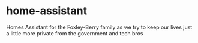 # home-assistant
Homes Assistant for the Foxley-Berry family as we try to keep our lives just a little more private from the government and tech bros
